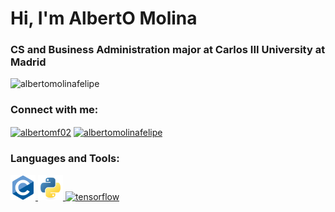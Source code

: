 <h1 align="left">Hi, I'm AlbertO Molina</h1>
<h3 align="left">CS and Business Administration major at Carlos III University at Madrid</h3>

<p align="left"> <img src="https://komarev.com/ghpvc/?username=albertomolinafelipe&label=Profile%20views&color=0e75b6&style=plastic" alt="albertomolinafelipe" /> </p>

<h3 align="left">Connect with me:</h3>
<p align="left">
<a href="https://twitter.com/albertomf02" target="blank"><img align="center" src="https://raw.githubusercontent.com/rahuldkjain/github-profile-readme-generator/master/src/images/icons/Social/twitter.svg" alt="albertomf02" height="30" width="40" /></a>
<a href="https://instagram.com/albertomolinafelipe" target="blank"><img align="center" src="https://raw.githubusercontent.com/rahuldkjain/github-profile-readme-generator/master/src/images/icons/Social/instagram.svg" alt="albertomolinafelipe" height="30" width="40" /></a>
</p>

<h3 align="left">Languages and Tools:</h3>
<p align="left"> <a href="https://www.cprogramming.com/" target="_blank" rel="noreferrer"> <img src="https://raw.githubusercontent.com/devicons/devicon/master/icons/c/c-original.svg" alt="c" width="40" height="40"/> </a> <a href="https://www.python.org" target="_blank" rel="noreferrer"> <img src="https://raw.githubusercontent.com/devicons/devicon/master/icons/python/python-original.svg" alt="python" width="40" height="40"/> </a> <a href="https://www.tensorflow.org" target="_blank" rel="noreferrer"> <img src="https://www.vectorlogo.zone/logos/tensorflow/tensorflow-icon.svg" alt="tensorflow" width="40" height="40"/> </a> </p>

